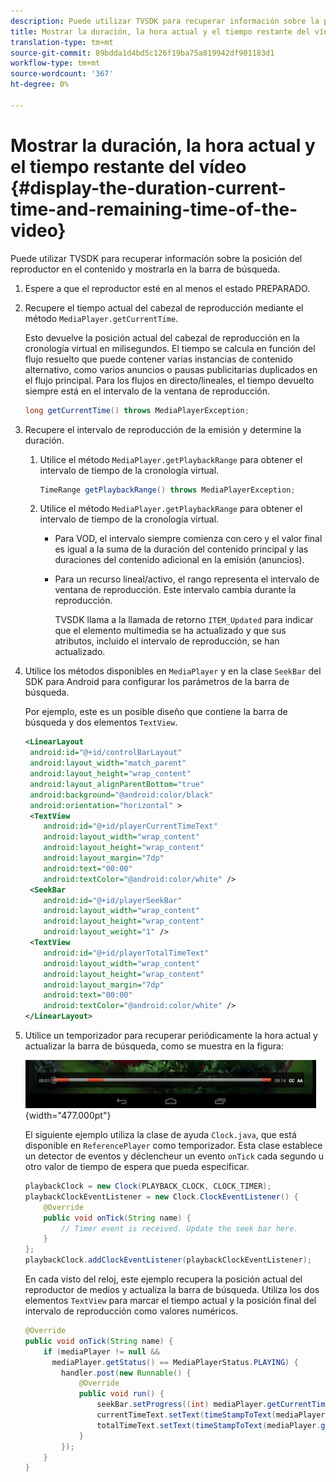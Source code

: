 ```yaml
---
description: Puede utilizar TVSDK para recuperar información sobre la posición del reproductor en el contenido y mostrarla en la barra de búsqueda.
title: Mostrar la duración, la hora actual y el tiempo restante del vídeo
translation-type: tm+mt
source-git-commit: 89bdda1d4bd5c126f19ba75a819942df901183d1
workflow-type: tm+mt
source-wordcount: '367'
ht-degree: 0%

---
```



# Mostrar la duración, la hora actual y el tiempo restante del vídeo {#display-the-duration-current-time-and-remaining-time-of-the-video}

Puede utilizar TVSDK para recuperar información sobre la posición del reproductor en el contenido y mostrarla en la barra de búsqueda.

1. Espere a que el reproductor esté en al menos el estado PREPARADO.
1. Recupere el tiempo actual del cabezal de reproducción mediante el método `MediaPlayer.getCurrentTime`.

   Esto devuelve la posición actual del cabezal de reproducción en la cronología virtual en milisegundos. El tiempo se calcula en función del flujo resuelto que puede contener varias instancias de contenido alternativo, como varios anuncios o pausas publicitarias duplicados en el flujo principal. Para los flujos en directo/lineales, el tiempo devuelto siempre está en el intervalo de la ventana de reproducción.

   ```java
   long getCurrentTime() throws MediaPlayerException;
   ```

1. Recupere el intervalo de reproducción de la emisión y determine la duración.
   1. Utilice el método `MediaPlayer.getPlaybackRange` para obtener el intervalo de tiempo de la cronología virtual.

      ```java
      TimeRange getPlaybackRange() throws MediaPlayerException;
      ```

   1. Utilice el método `MediaPlayer.getPlaybackRange` para obtener el intervalo de tiempo de la cronología virtual.

      * Para VOD, el intervalo siempre comienza con cero y el valor final es igual a la suma de la duración del contenido principal y las duraciones del contenido adicional en la emisión (anuncios).
      * Para un recurso lineal/activo, el rango representa el intervalo de ventana de reproducción. Este intervalo cambia durante la reproducción.

         TVSDK llama a la llamada de retorno `ITEM_Updated` para indicar que el elemento multimedia se ha actualizado y que sus atributos, incluido el intervalo de reproducción, se han actualizado.

1. Utilice los métodos disponibles en `MediaPlayer` y en la clase `SeekBar` del SDK para Android para configurar los parámetros de la barra de búsqueda.

   Por ejemplo, este es un posible diseño que contiene la barra de búsqueda y dos elementos `TextView`.

   ```xml
   <LinearLayout 
    android:id="@+id/controlBarLayout" 
    android:layout_width="match_parent" 
    android:layout_height="wrap_content" 
    android:layout_alignParentBottom="true" 
    android:background="@android:color/black" 
    android:orientation="horizontal" > 
    <TextView 
       android:id="@+id/playerCurrentTimeText" 
       android:layout_width="wrap_content" 
       android:layout_height="wrap_content" 
       android:layout_margin="7dp" 
       android:text="00:00" 
       android:textColor="@android:color/white" /> 
    <SeekBar 
       android:id="@+id/playerSeekBar" 
       android:layout_width="wrap_content" 
       android:layout_height="wrap_content" 
       android:layout_weight="1" /> 
    <TextView 
       android:id="@+id/playerTotalTimeText" 
       android:layout_width="wrap_content" 
       android:layout_height="wrap_content" 
       android:layout_margin="7dp" 
       android:text="00:00" 
       android:textColor="@android:color/white" /> 
   </LinearLayout>
   ```

1. Utilice un temporizador para recuperar periódicamente la hora actual y actualizar la barra de búsqueda, como se muestra en la figura:

   <!--<a id="fig_689CEDDD02094C0C8E91C5195F8EAD3F"></a>-->

   ![](assets/seek-bar.jpg){width=&quot;477.000pt&quot;}

   El siguiente ejemplo utiliza la clase de ayuda `Clock.java`, que está disponible en `ReferencePlayer` como temporizador. Esta clase establece un detector de eventos y déclencheur un evento `onTick` cada segundo u otro valor de tiempo de espera que pueda especificar.

   ```java
   playbackClock = new Clock(PLAYBACK_CLOCK, CLOCK_TIMER); 
   playbackClockEventListener = new Clock.ClockEventListener() { 
       @Override 
       public void onTick(String name) { 
           // Timer event is received. Update the seek bar here. 
       } 
   }; 
   playbackClock.addClockEventListener(playbackClockEventListener);
   ```

   En cada visto del reloj, este ejemplo recupera la posición actual del reproductor de medios y actualiza la barra de búsqueda. Utiliza los dos elementos `TextView` para marcar el tiempo actual y la posición final del intervalo de reproducción como valores numéricos.

   ```java
   @Override 
   public void onTick(String name) { 
       if (mediaPlayer != null &&  
         mediaPlayer.getStatus() == MediaPlayerStatus.PLAYING) { 
           handler.post(new Runnable() { 
               @Override 
               public void run() { 
                   seekBar.setProgress((int) mediaPlayer.getCurrentTime()); 
                   currentTimeText.setText(timeStampToText(mediaPlayer.getCurrentTime())); 
                   totalTimeText.setText(timeStampToText(mediaPlayer.getPlaybackRange().getEnd())); 
               } 
           }); 
       } 
   } 
   ```

